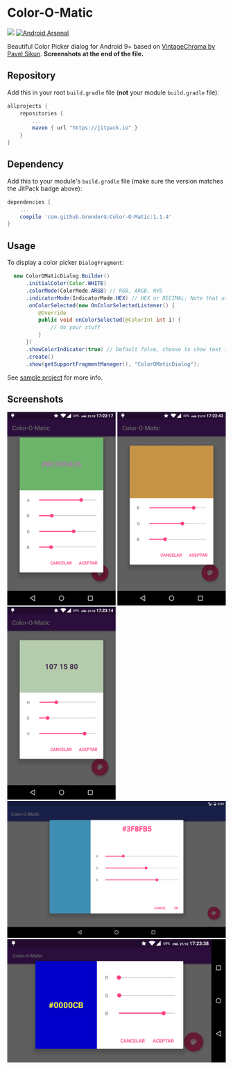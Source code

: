 # Color-O-Matic
[![](https://jitpack.io/v/GrenderG/Color-O-Matic.svg)](https://jitpack.io/#GrenderG/Color-O-Matic) [![Android Arsenal](https://img.shields.io/badge/Android%20Arsenal-Color--O--Matic-brightgreen.svg?style=flat)](http://android-arsenal.com/details/1/3391)

Beautiful Color Picker dialog for Android 9+ based on [VintageChroma by Pavel Sikun](https://github.com/MrBIMC/VintageChroma).
**Screenshots at the end of the file.**

Repository
--

Add this in your root `build.gradle` file (**not** your module `build.gradle` file):

```gradle
allprojects {
	repositories {
		...
		maven { url "https://jitpack.io" }
	}
}
```

Dependency
--

Add this to your module's `build.gradle` file (make sure the version matches the JitPack badge above):

```gradle
dependencies {
	...
	compile 'com.github.GrenderG:Color-O-Matic:1.1.4'
}
```

Usage
--

To display a color picker `DialogFragment`:

``` java
  new ColorOMaticDialog.Builder()
      .initialColor(Color.WHITE)
      .colorMode(ColorMode.ARGB) // RGB, ARGB, HVS
      .indicatorMode(IndicatorMode.HEX) // HEX or DECIMAL; Note that using HSV with IndicatorMode.HEX is not recommended
      .onColorSelected(new OnColorSelectedListener() {
          @Override
          public void onColorSelected(@ColorInt int i) {
              // do your stuff
          }
      })
      .showColorIndicator(true) // Default false, choose to show text indicator showing the current color in HEX or DEC (see images) or not
      .create()
      .show(getSupportFragmentManager(), "ColorOMaticDialog");
```

See [sample project](https://github.com/GrenderG/Color-O-Matic/tree/master/sample) for more info.

Screenshots
--

<img src="https://raw.githubusercontent.com/GrenderG/Color-O-Matic/master/art/scr1.png" width="250">
<img src="https://raw.githubusercontent.com/GrenderG/Color-O-Matic/master/art/scr2.png" width="250">
<img src="https://raw.githubusercontent.com/GrenderG/Color-O-Matic/master/art/scr3.png" width="250">
<img src="https://raw.githubusercontent.com/GrenderG/Color-O-Matic/master/art/scr4.png" width="758">
<img src="https://raw.githubusercontent.com/GrenderG/Color-O-Matic/master/art/scr5.png" width="758">
